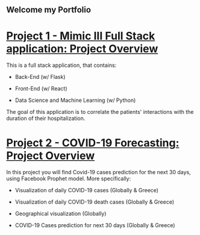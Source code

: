 ## Welcome my Portfolio

# [Project 1 - Mimic III Full Stack application: Project Overview](https://github.com/StamKavid/Mimic_III_full_stack_application)

This is a full stack application, that contains:

* Back-End (w/ Flask)

* Front-End (w/ React)

* Data Science and Machine Learning (w/ Python)


The goal of this application is to correlate the patients' interactions with the duration of their hospitalization.

# [Project 2 - COVID-19 Forecasting: Project Overview](https://github.com/StamKavid/COVID_19_simple_analysis)

In this project you will find Covid-19 cases prediction for the next 30 days, using Facebook Prophet model. More specifically:

* Visualization of daily COVID-19 cases (Globally & Greece)

* Visualization of daily COVID-19 death cases (Globally & Greece)

* Geographical visualization (Globally)

* COVID-19 Cases prediction for next 30 days (Globally & Greece)
